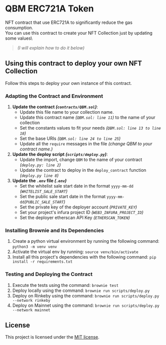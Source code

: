 # QBM ERC721A Token

NFT contract that use ERC721A to significantly reduce the gas consumption.\
You can use this contract to create your NFT Collection just by updating some values\
>_(I will explain how to do it below)_ 

## Using this contract to deploy your own NFT Collection

Follow this steps to deploy your own instance of this contract.

### Adapting the Contract and Environment

1. **Update the contract _(`contracts/QBM.sol`)_**:
    - Update this file name to your collection name.
    - Update this contract name _(`QBM.sol: line 11`)_ to the name of your collection
    - Set the constants values to fit your needs _(`QBM.sol: line 13 to line 18`)_
    - Set the base URIs _(`QBM.sol: line 24 to line 25`)_
    - Update all the `require` messages in the file _(change QBM to your contract name.)_
2. **Update the deploy script _(`scripts/deploy.py`)_**:
    - Update the import, change `QBM` to the name of your contract _(`deploy.py: line 2`)_
    - Update the contract to deploy in the `deploy_contract` function _(`deploy.py line 8`)_ 
3. **Update the `.env` file _(`.env`)_**
    - Set the whitelist sale start date in the format `yyyy-mm-dd` _(`WHITELIST_SALE_START`)_
    - Set the public sale start date in the format `yyyy-mm-dd`_(`PUBLIC_SALE_START`)_
    - Set the private key of the deployer account _(`PRIVATE_KEY`)_
    - Set your project's infura project ID _(`WEB3_INFURA_PROJECT_ID`)_
    - Set the deployer etherscan API Key _(`ETHERSCAN_TOKEN`)_

### Installing Brownie and its Dependencies

1. Create a python virtual environment by running the following command: `python3 -m venv venv`
2. Activate the virtual env by running: `source venv/bin/activate`
3. Install all this project's dependencies with the following command: `pip install -r requirements.txt`

### Testing and Deploying the Contract

1. Execute the tests using the command: `brownie test`
2. Deploy locally using the command: `brownie run scripts/deploy.py`
3. Deploy on Rinkeby using the command: `brownie run scripts/deploy.py --network rinkeby`
3. Deploy on Mainnet using the command: `brownie run scripts/deploy.py --network mainnet`

## License

This project is licensed under the [MIT license](LICENSE).